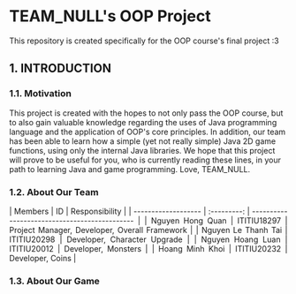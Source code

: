 # TEAM_NULL's OOP Project

This repository is created specifically for the OOP course's final project :3

## 1. INTRODUCTION

### 1.1. Motivation

This project is created with the hopes to not only pass the OOP course, but to also gain valuable knowledge regarding the uses of Java programming language and the application of OOP's core principles. In addition, our team has been able to learn how a simple (yet not really simple) Java 2D game functions, using only the internal Java libraries.
We hope that this project will prove to be useful for you, who is currently reading these lines, in your path to learning Java and game programming. Love, TEAM_NULL.

### 1.2. About Our Team

<p align="justify">
| Members             |     ID      | Responsibility                                |
| ------------------- | :---------: | --------------------------------------------- |
| Nguyen Hong Quan    | ITITIU18297 | Project Manager, Developer, Overall Framework |
| Nguyen Le Thanh Tai | ITITIU20298 | Developer, Character Upgrade                  |
| Nguyen Hoang Luan   | ITITIU20012 | Developer, Monsters                           |
| Hoang Minh Khoi     | ITITIU20232 | Developer, Coins                              |
</p>

### 1.3. About Our Game
